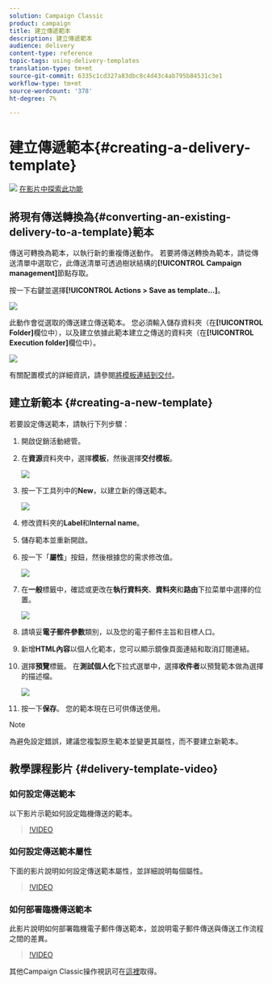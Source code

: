 ```yaml
---
solution: Campaign Classic
product: campaign
title: 建立傳遞範本
description: 建立傳遞範本
audience: delivery
content-type: reference
topic-tags: using-delivery-templates
translation-type: tm+mt
source-git-commit: 6335c1cd327a83dbc8c4d43c4ab795b84531c3e1
workflow-type: tm+mt
source-wordcount: '378'
ht-degree: 7%

---
```



# 建立傳遞範本{#creating-a-delivery-template}

![](assets/do-not-localize/how-to-video.png) [在影片中探索此功能](#delivery-template-video)

## 將現有傳送轉換為{#converting-an-existing-delivery-to-a-template}範本

傳送可轉換為範本，以執行新的重複傳送動作。 若要將傳送轉換為範本，請從傳送清單中選取它，此傳送清單可透過樹狀結構的&#x200B;**[!UICONTROL Campaign management]**&#x200B;節點存取。

按一下右鍵並選擇&#x200B;**[!UICONTROL Actions > Save as template...]**。

![](assets/s_ncs_user_campaign_save_as_scenario.png)

此動作會從選取的傳送建立傳送範本。 您必須輸入儲存資料夾（在&#x200B;**[!UICONTROL Folder]**&#x200B;欄位中），以及建立依據此範本建立之傳送的資料夾（在&#x200B;**[!UICONTROL Execution folder]**&#x200B;欄位中）。

![](assets/s_ncs_user_campaign_save_as_scenario_a.png)

有關配置模式的詳細資訊，請參閱[將模板連結到交付](../../delivery/using/creating-a-delivery-from-a-template.md#linking-the-template-to-a-delivery)。

## 建立新範本 {#creating-a-new-template}

若要設定傳送範本，請執行下列步驟：

1. 開啟促銷活動總管。
1. 在&#x200B;**資源**&#x200B;資料夾中，選擇&#x200B;**模板**，然後選擇&#x200B;**交付模板**。

   ![](assets/delivery_template_1.png)

1. 按一下工具列中的&#x200B;**New**，以建立新的傳送範本。

   ![](assets/delivery_template_2.png)

1. 修改資料夾的&#x200B;**Label**&#x200B;和&#x200B;**Internal name**。
1. 儲存範本並重新開啟。
1. 按一下「**屬性**」按鈕，然後根據您的需求修改值。

   ![](assets/delivery_template_3.png)

1. 在&#x200B;**一般**&#x200B;標籤中，確認或更改在&#x200B;**執行資料夾**、**資料夾**&#x200B;和&#x200B;**路由**&#x200B;下拉菜單中選擇的位置。

   ![](assets/delivery_template_4.png)

1. 請填妥&#x200B;**電子郵件參數**&#x200B;類別，以及您的電子郵件主旨和目標人口。
1. 新增&#x200B;**HTML內容**&#x200B;以個人化範本，您可以顯示鏡像頁面連結和取消訂閱連結。
1. 選擇&#x200B;**預覽**&#x200B;標籤。 在&#x200B;**測試個人化**&#x200B;下拉式選單中，選擇&#x200B;**收件者**&#x200B;以預覽範本做為選擇的描述檔。

   ![](assets/delivery_template_5.png)

1. 按一下&#x200B;**保存**。 您的範本現在已可供傳送使用。

>[!NOTE]
>
>為避免設定錯誤，建議您複製原生範本並變更其屬性，而不要建立新範本。

## 教學課程影片 {#delivery-template-video}

### 如何設定傳送範本

以下影片示範如何設定臨機傳送的範本。

>[!VIDEO](https://video.tv.adobe.com/v/24066?quality=12)

### 如何設定傳送範本屬性

下面的影片說明如何設定傳送範本屬性，並詳細說明每個屬性。

>[!VIDEO](https://video.tv.adobe.com/v/24067?quality=12)

### 如何部署臨機傳送範本

此影片說明如何部署臨機電子郵件傳送範本，並說明電子郵件傳送與傳送工作流程之間的差異。

>[!VIDEO](https://video.tv.adobe.com/v/24065?quality=12)

其他Campaign Classic操作視訊可在[這裡](https://experienceleague.adobe.com/docs/campaign-classic-learn/tutorials/overview.html?lang=zh-Hant)取得。